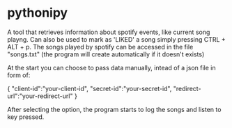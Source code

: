 # pythonipy
A tool that retrieves information about spotify events, like current song playng.
Can also be used to mark as 'LIKED' a song simply pressing CTRL + ALT + p.
The songs played by spotify can be accessed in the file "songs.txt" (the program will create automatically if it doesn't exists)

At the start you can choose to pass data manually, intead of a json file in form of:

{
  "client-id":"your-client-id",
  "secret-id":"your-secret-id",
  "redirect-url":"your-redirect-url"
}

After selecting the option, the program starts to log the songs and listen to key pressed.

